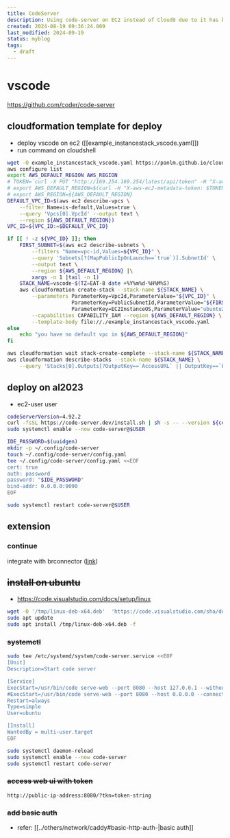 ```yaml
---
title: CodeServer
description: Using code-server on EC2 instead of Cloud9 due to it has been deprecated
created: 2024-08-19 09:36:24.009
last_modified: 2024-09-19
status: myblog
tags:
  - draft
---
```


# vscode
https://github.com/coder/code-server

## cloudformation template for deploy
-  deploy vscode on ec2 ([[example_instancestack_vscode.yaml]])
- run command on cloudshell
```sh
wget -O example_instancestack_vscode.yaml https://panlm.github.io/cloud9/example_instancestack_vscode.yaml
aws configure list
export AWS_DEFAULT_REGION AWS_REGION
# TOKEN=`curl -X PUT "http://169.254.169.254/latest/api/token" -H "X-aws-ec2-metadata-token-ttl-seconds: 21600"`
# export AWS_DEFAULT_REGION=$(curl -H "X-aws-ec2-metadata-token: $TOKEN" http://169.254.169.254/latest/dynamic/instance-identity/document | jq -r '.region')
# export AWS_REGION=${AWS_DEFAULT_REGION}
DEFAULT_VPC_ID=$(aws ec2 describe-vpcs \
    --filter Name=is-default,Values=true \
    --query 'Vpcs[0].VpcId' --output text \
    --region ${AWS_DEFAULT_REGION})
VPC_ID=${VPC_ID:=$DEFAULT_VPC_ID}

if [[ ! -z ${VPC_ID} ]]; then
    FIRST_SUBNET=$(aws ec2 describe-subnets \
        --filters "Name=vpc-id,Values=${VPC_ID}" \
        --query 'Subnets[?(MapPublicIpOnLaunch==`true`)].SubnetId' \
        --output text \
        --region ${AWS_DEFAULT_REGION} |\
        xargs -n 1 |tail -n 1)
    STACK_NAME=vscode-$(TZ=EAT-8 date +%Y%m%d-%H%M%S)
    aws cloudformation create-stack --stack-name ${STACK_NAME} \
        --parameters ParameterKey=VpcId,ParameterValue="${VPC_ID}" \
                     ParameterKey=PublicSubnetId,ParameterValue="${FIRST_SUBNET}" \
                     ParameterKey=EC2InstanceOS,ParameterValue="ubuntu22" \
        --capabilities CAPABILITY_IAM --region ${AWS_DEFAULT_REGION} \
        --template-body file://./example_instancestack_vscode.yaml
else
    echo "you have no default vpc in ${AWS_DEFAULT_REGION}"
fi

aws cloudformation wait stack-create-complete --stack-name ${STACK_NAME}
aws cloudformation describe-stacks --stack-name ${STACK_NAME} \
    --query 'Stacks[0].Outputs[?OutputKey==`AccessURL` || OutputKey==`Password`].OutputValue'

```

## deploy on al2023
- ec2-user user
```sh
codeServerVersion=4.92.2
curl -fsSL https://code-server.dev/install.sh | sh -s -- --version ${codeServerVersion}
sudo systemctl enable --now code-server@$USER

IDE_PASSWORD=$(uuidgen)
mkdir -p ~/.config/code-server
touch ~/.config/code-server/config.yaml
tee ~/.config/code-server/config.yaml <<EOF
cert: true 
auth: password
password: "$IDE_PASSWORD"
bind-addr: 0.0.0.0:9090
EOF

sudo systemctl restart code-server@$USER

```

## extension
### continue
integrate with brconnector ([link](https://docs.continue.dev/reference/Model%20Providers/openai))



## ~~install on ubuntu~~
- https://code.visualstudio.com/docs/setup/linux
```sh
wget -O '/tmp/linux-deb-x64.deb'  'https://code.visualstudio.com/sha/download?build=stable&os=linux-deb-x64'
sudo apt update
sudo apt install /tmp/linux-deb-x64.deb -f

```

### ~~systemctl~~
```sh
sudo tee /etc/systemd/system/code-server.service <<EOF
[Unit]
Description=Start code server

[Service]
ExecStart=/usr/bin/code serve-web --port 8080 --host 127.0.0.1 --without-connection-token
#ExecStart=/usr/bin/code serve-web --port 8080 --host 0.0.0.0 --connection-token token-string 
Restart=always
Type=simple
User=ubuntu

[Install]
WantedBy = multi-user.target
EOF

sudo systemctl daemon-reload
sudo systemctl enable --now code-server
sudo systemctl restart code-server

```

### ~~access web ui with token~~
```
http://public-ip-address:8080/?tkn=token-string
```

### ~~add basic auth~~
- refer: [[../others/network/caddy#basic-http-auth-|basic auth]]


